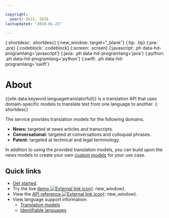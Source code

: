 ```yaml
---

copyright:
  years: 2015, 2018
lastupdated: "2018-01-23"

---
```


{:shortdesc: .shortdesc}
{:new_window: target="_blank"}
{:tip: .tip}
{:pre: .pre}
{:codeblock: .codeblock}
{:screen: .screen}
{:javascript: .ph data-hd-programlang='javascript'}
{:java: .ph data-hd-programlang='java'}
{:python: .ph data-hd-programlang='python'}
{:swift: .ph data-hd-programlang='swift'}

# About

{{site.data.keyword.languagetranslatorfull}} is a translation API that uses domain-specific models to translate text from one language to another.
{: shortdesc}

The service provides translation models for the following domains. 
- **News:** targeted at news articles and transcripts.
- **Conversational:** targeted at conversations and colloquial phrases.
- **Patent:** targeted at technical and legal terminology.

In addition to using the provided translation models, you can build upon the news models to create your own [custom models](customizing.html) for your use case.

## Quick links

- [Get started](getting-started.html).
- Try the live [demo ![External link icon](../../icons/launch-glyph.svg "External link icon")](https://language-translator-demo.ng.bluemix.net/){: new_window}.
- View the [API reference ![External link icon](../../icons/launch-glyph.svg "External link icon")](https://www.ibm.com/watson/developercloud/language-translator/api/v2/index.html){: new_window}.
- View language support information:
  - [Translation models](translation-models.html)
  - [Identifiable languages](identifiable-languages.html)


